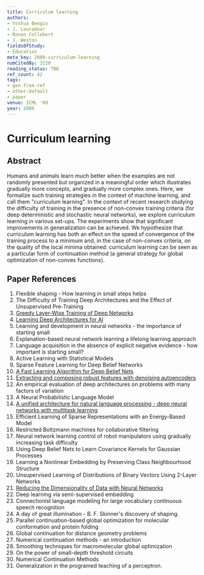 ```yaml
---
title: Curriculum learning
authors:
- Yoshua Bengio
- J. Louradour
- Ronan Collobert
- J. Weston
fieldsOfStudy:
- Education
meta_key: 2009-curriculum-learning
numCitedBy: 3220
reading_status: TBD
ref_count: 42
tags:
- gen-from-ref
- other-default
- paper
venue: ICML '09
year: 2009
---
```


# Curriculum learning

## Abstract

Humans and animals learn much better when the examples are not randomly presented but organized in a meaningful order which illustrates gradually more concepts, and gradually more complex ones. Here, we formalize such training strategies in the context of machine learning, and call them "curriculum learning". In the context of recent research studying the difficulty of training in the presence of non-convex training criteria (for deep deterministic and stochastic neural networks), we explore curriculum learning in various set-ups. The experiments show that significant improvements in generalization can be achieved. We hypothesize that curriculum learning has both an effect on the speed of convergence of the training process to a minimum and, in the case of non-convex criteria, on the quality of the local minima obtained: curriculum learning can be seen as a particular form of continuation method (a general strategy for global optimization of non-convex functions).

## Paper References

1. Flexible shaping - How learning in small steps helps
2. The Difficulty of Training Deep Architectures and the Effect of Unsupervised Pre-Training
3. [Greedy Layer-Wise Training of Deep Networks](2006-greedy-layer-wise-training-of-deep-networks)
4. [Learning Deep Architectures for AI](2007-learning-deep-architectures-for-ai)
5. Learning and development in neural networks - the importance of starting small
6. Explanation-based neural network learning a lifelong learning approach
7. Language acquisition in the absence of explicit negative evidence - how important is starting small?
8. Active Learning with Statistical Models
9. Sparse Feature Learning for Deep Belief Networks
10. [A Fast Learning Algorithm for Deep Belief Nets](2006-a-fast-learning-algorithm-for-deep-belief-nets)
11. [Extracting and composing robust features with denoising autoencoders](2008-extracting-and-composing-robust-features-with-denoising-autoencoders)
12. An empirical evaluation of deep architectures on problems with many factors of variation
13. A Neural Probabilistic Language Model
14. [A unified architecture for natural language processing - deep neural networks with multitask learning](2008-a-unified-architecture-for-natural-language-processing-deep-neural-networks-with-multitask-learning)
15. Efficient Learning of Sparse Representations with an Energy-Based Model
16. Restricted Boltzmann machines for collaborative filtering
17. Neural network learning control of robot manipulators using gradually increasing task difficulty
18. Using Deep Belief Nets to Learn Covariance Kernels for Gaussian Processes
19. Learning a Nonlinear Embedding by Preserving Class Neighbourhood Structure
20. Unsupervised Learning of Distributions of Binary Vectors Using 2-Layer Networks
21. [Reducing the Dimensionality of Data with Neural Networks](2006-reducing-the-dimensionality-of-data-with-neural-networks)
22. Deep learning via semi-supervised embedding
23. Connectionist language modeling for large vocabulary continuous speech recognition
24. A day of great illumination - B. F. Skinner's discovery of shaping.
25. Parallel continuation-based global optimization for molecular conformation and protein folding
26. Global continuation for distance geometry problems
27. Numerical continuation methods - an introduction
28. Smoothing techniques for macromolecular global optimization
29. On the power of small-depth threshold circuits
30. Numerical Continuation Methods
31. Generalization in the programed teaching of a perceptron.
